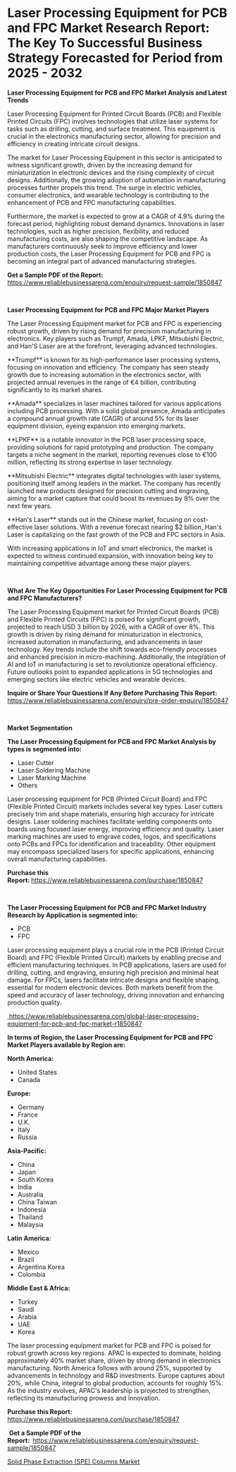 <p><h1>Laser Processing Equipment for PCB and FPC Market Research Report: The Key To Successful Business Strategy Forecasted for Period from 2025 - 2032</h1></p><p><strong>Laser Processing Equipment for PCB and FPC Market Analysis and Latest Trends</strong></p>
<p><p>Laser Processing Equipment for Printed Circuit Boards (PCB) and Flexible Printed Circuits (FPC) involves technologies that utilize laser systems for tasks such as drilling, cutting, and surface treatment. This equipment is crucial in the electronics manufacturing sector, allowing for precision and efficiency in creating intricate circuit designs. </p><p>The market for Laser Processing Equipment in this sector is anticipated to witness significant growth, driven by the increasing demand for miniaturization in electronic devices and the rising complexity of circuit designs. Additionally, the growing adoption of automation in manufacturing processes further propels this trend. The surge in electric vehicles, consumer electronics, and wearable technology is contributing to the enhancement of PCB and FPC manufacturing capabilities.</p><p>Furthermore, the market is expected to grow at a CAGR of 4.9% during the forecast period, highlighting robust demand dynamics. Innovations in laser technologies, such as higher precision, flexibility, and reduced manufacturing costs, are also shaping the competitive landscape. As manufacturers continuously seek to improve efficiency and lower production costs, the Laser Processing Equipment for PCB and FPC is becoming an integral part of advanced manufacturing strategies.</p></p>
<p><strong>Get a Sample PDF of the Report:&nbsp;</strong> <a href="https://www.reliablebusinessarena.com/enquiry/request-sample/1850847?utm_campaign=2805&utm_medium=2&utm_source=Github&utm_content=ia&utm_term=26032025&utm_id=laser-processing-equipment-for-pcb-and-fpc">https://www.reliablebusinessarena.com/enquiry/request-sample/1850847</a></p>
<p>&nbsp;</p>
<p><strong>Laser Processing Equipment for PCB and FPC Major Market Players</strong></p>
<p><p>The Laser Processing Equipment market for PCB and FPC is experiencing robust growth, driven by rising demand for precision manufacturing in electronics. Key players such as Trumpf, Amada, LPKF, Mitsubishi Electric, and Han'S Laser are at the forefront, leveraging advanced technologies.</p><p>**Trumpf** is known for its high-performance laser processing systems, focusing on innovation and efficiency. The company has seen steady growth due to increasing automation in the electronics sector, with projected annual revenues in the range of €4 billion, contributing significantly to its market shares.</p><p>**Amada** specializes in laser machines tailored for various applications including PCB processing. With a solid global presence, Amada anticipates a compound annual growth rate (CAGR) of around 5% for its laser equipment division, eyeing expansion into emerging markets.</p><p>**LPKF** is a notable innovator in the PCB laser processing space, providing solutions for rapid prototyping and production. The company targets a niche segment in the market, reporting revenues close to €100 million, reflecting its strong expertise in laser technology.</p><p>**Mitsubishi Electric** integrates digital technologies with laser systems, positioning itself among leaders in the market. The company has recently launched new products designed for precision cutting and engraving, aiming for a market capture that could boost its revenues by 8% over the next few years.</p><p>**Han's Laser** stands out in the Chinese market, focusing on cost-effective laser solutions. With a revenue forecast nearing $2 billion, Han's Laser is capitalizing on the fast growth of the PCB and FPC sectors in Asia.</p><p>With increasing applications in IoT and smart electronics, the market is expected to witness continued expansion, with innovation being key to maintaining competitive advantage among these major players.</p></p>
<p>&nbsp;</p>
<p><strong>What Are The Key Opportunities For Laser Processing Equipment for PCB and FPC Manufacturers?</strong></p>
<p><p>The Laser Processing Equipment market for Printed Circuit Boards (PCB) and Flexible Printed Circuits (FPC) is poised for significant growth, projected to reach USD 3 billion by 2026, with a CAGR of over 8%. This growth is driven by rising demand for miniaturization in electronics, increased automation in manufacturing, and advancements in laser technology. Key trends include the shift towards eco-friendly processes and enhanced precision in micro-machining. Additionally, the integration of AI and IoT in manufacturing is set to revolutionize operational efficiency. Future outlooks point to expanded applications in 5G technologies and emerging sectors like electric vehicles and wearable devices.</p></p>
<p><strong>Inquire or Share Your Questions If Any Before Purchasing This Report:</strong> <a href="https://www.reliablebusinessarena.com/enquiry/pre-order-enquiry/1850847?utm_campaign=2805&utm_medium=2&utm_source=Github&utm_content=ia&utm_term=26032025&utm_id=laser-processing-equipment-for-pcb-and-fpc">https://www.reliablebusinessarena.com/enquiry/pre-order-enquiry/1850847</a></p>
<p>&nbsp;</p>
<p><strong>Market Segmentation</strong></p>
<p><strong>The Laser Processing Equipment for PCB and FPC Market Analysis by types is segmented into:</strong></p>
<p><ul><li>Laser Cutter</li><li>Laser Soldering Machine</li><li>Laser Marking Machine</li><li>Others</li></ul></p>
<p><p>Laser processing equipment for PCB (Printed Circuit Board) and FPC (Flexible Printed Circuit) markets includes several key types. Laser cutters precisely trim and shape materials, ensuring high accuracy for intricate designs. Laser soldering machines facilitate welding components onto boards using focused laser energy, improving efficiency and quality. Laser marking machines are used to engrave codes, logos, and specifications onto PCBs and FPCs for identification and traceability. Other equipment may encompass specialized lasers for specific applications, enhancing overall manufacturing capabilities.</p></p>
<p><strong>Purchase this Report:&nbsp;</strong><a href="https://www.reliablebusinessarena.com/purchase/1850847?utm_campaign=2805&utm_medium=2&utm_source=Github&utm_content=ia&utm_term=26032025&utm_id=laser-processing-equipment-for-pcb-and-fpc">https://www.reliablebusinessarena.com/purchase/1850847</a></p>
<p>&nbsp;</p>
<p><strong>The Laser Processing Equipment for PCB and FPC Market Industry Research by Application is segmented into:</strong></p>
<p><ul><li>PCB</li><li>FPC</li></ul></p>
<p><p>Laser processing equipment plays a crucial role in the PCB (Printed Circuit Board) and FPC (Flexible Printed Circuit) markets by enabling precise and efficient manufacturing techniques. In PCB applications, lasers are used for drilling, cutting, and engraving, ensuring high precision and minimal heat damage. For FPCs, lasers facilitate intricate designs and flexible shaping, essential for modern electronic devices. Both markets benefit from the speed and accuracy of laser technology, driving innovation and enhancing production quality.</p></p>
<p><a href="https://www.reliablebusinessarena.com/global-laser-processing-equipment-for-pcb-and-fpc-market-r1850847?utm_campaign=2805&utm_medium=2&utm_source=Github&utm_content=ia&utm_term=26032025&utm_id=laser-processing-equipment-for-pcb-and-fpc">&nbsp;https://www.reliablebusinessarena.com/global-laser-processing-equipment-for-pcb-and-fpc-market-r1850847</a></p>
<p><strong>In terms of Region, the Laser Processing Equipment for PCB and FPC Market Players available by Region are:</strong></p>
<p>
    <p> <strong> North America: </strong>
        <ul>
            <li>United States</li>
            <li>Canada</li>
        </ul>
        </p> 
    <p> <strong> Europe: </strong>
        <ul>
            <li>Germany</li>
            <li>France</li>
            <li>U.K.</li>
            <li>Italy</li>
            <li>Russia</li>
        </ul>
        </p> 
    <p> <strong> Asia-Pacific: </strong>
        <ul>
            <li>China</li>
            <li>Japan</li>
            <li>South Korea</li>
            <li>India</li>
            <li>Australia</li>
            <li>China Taiwan</li>
            <li>Indonesia</li>
            <li>Thailand</li>
            <li>Malaysia</li>
        </ul>
        </p> 
    <p> <strong> Latin America: </strong>
        <ul>
            <li>Mexico</li>
            <li>Brazil</li>
            <li>Argentina Korea</li>
            <li>Colombia</li>
        </ul>
        </p> 
    <p> <strong> Middle East & Africa: </strong>
        <ul>
            <li>Turkey</li>
            <li>Saudi</li>
            <li>Arabia</li>
            <li>UAE</li>
            <li>Korea</li>
        </ul>
    </p>
    </p>
<p><p>The laser processing equipment market for PCB and FPC is poised for robust growth across key regions. APAC is expected to dominate, holding approximately 40% market share, driven by strong demand in electronics manufacturing. North America follows with around 25%, supported by advancements in technology and R&D investments. Europe captures about 20%, while China, integral to global production, accounts for roughly 15%. As the industry evolves, APAC's leadership is projected to strengthen, reflecting its manufacturing prowess and innovation.</p></p>
<p><strong>Purchase this Report: </strong><a href="https://www.reliablebusinessarena.com/purchase/1850847?utm_campaign=2805&utm_medium=2&utm_source=Github&utm_content=ia&utm_term=26032025&utm_id=laser-processing-equipment-for-pcb-and-fpc">https://www.reliablebusinessarena.com/purchase/1850847</a></p>
<p>&nbsp;<strong>Get a Sample PDF of the Report:&nbsp;&nbsp;</strong><a href="https://www.reliablebusinessarena.com/enquiry/request-sample/1850847?utm_campaign=2805&utm_medium=2&utm_source=Github&utm_content=ia&utm_term=26032025&utm_id=laser-processing-equipment-for-pcb-and-fpc">https://www.reliablebusinessarena.com/enquiry/request-sample/1850847</a></p>
<p><strong></strong></p>
<p><p><a href="https://github.com/genayziben/Market-Research-Report-List-1/blob/main/solid-phase-extraction-spe-columns-market.md?utm_campaign=2805&utm_medium=2&utm_source=Github&utm_content=ia&utm_term=26032025&utm_id=laser-processing-equipment-for-pcb-and-fpc">Solid Phase Extraction (SPE) Columns Market</a></p></p>
